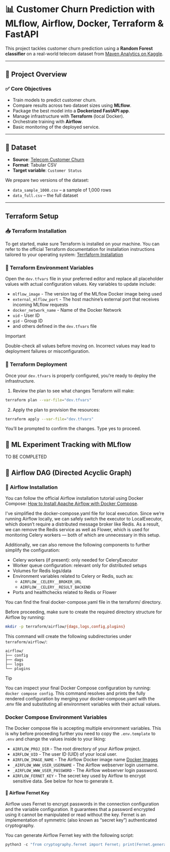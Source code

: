 # 📊 Customer Churn Prediction with MLflow, Airflow, Docker, Terraform & FastAPI

This project tackles customer churn prediction using a **Random Forest classifier** on a real-world telecom dataset from [Maven Analytics on Kaggle](https://www.kaggle.com/datasets/shilongzhuang/telecom-customer-churn-by-maven-analytics).

---

## 🚀 Project Overview

### ✅ Core Objectives
- Train models to predict customer churn.
- Compare results across two dataset sizes using **MLflow**.
- Package the best model into a **Dockerized FastAPI app**.
- Manage infrastructure with **Terraform** (local Docker).
- Orchestrate training with **Airflow**.
- Basic monitoring of the deployed service.

---

## 📂 Dataset

- **Source**: [Telecom Customer Churn](https://www.kaggle.com/datasets/shilongzhuang/telecom-customer-churn-by-maven-analytics)
- **Format**: Tabular CSV
- **Target variable**: `Customer Status`

We prepare two versions of the dataset:
- `data_sample_1000.csv` – a sample of 1,000 rows
- `data_full.csv` – the full dataset

---

## Terraform Setup

### 📥 Terraform Installation

To get started, make sure Terraform is installed on your machine. You can refer to the official Terraform documentation for installation instructions tailored to your operating system: [Terrfaform Installation](https://developer.hashicorp.com/terraform/install)

### 🔧 Terraform Environment Variables

Open the `dev.tfvars` file in your preferred editor and replace all placeholder values with actual configuration values. Key variables to update include:

* `mlflow_image` - The version tag of the MLflow Docker image being used
* `external_mlflow_port` - The host machine’s external port that receives incoming MLflow requests
* `docker_network_name` - Name of the Docker Network
* `uid` - User ID
* `gid` - Group ID
* and others defined in the `dev.tfvars` file

> [!IMPORTANT] 
> Double-check all values before moving on. Incorrect values may lead to deployment failures or misconfiguration.

### 🚀 Terraform Deployment

Once your `dev.tfvars` is properly configured, you're ready to deploy the infrastructure.

1. Review the plan to see what changes Terraform will make:
```bash
terraform plan --var-file="dev.tfvars"
```
2. Apply the plan to provision the resources:
```bash
terraform apply --var-file="dev.tfvars"
```
You’ll be prompted to confirm the changes. Type yes to proceed.

## 🧪 ML Experiment Tracking with MLflow

TO BE COMPLETED

## 🚀 Airflow DAG (Directed Acyclic Graph)

### 🔧 Airflow Installation

You can follow the official Airflow installation tutorial using Docker Compose: [How to Install Apache Airflow with Docker Compose](https://airflow.apache.org/docs/apache-airflow/stable/howto/docker-compose/index.html). 

I've simplified the docker-compose.yaml file for local execution. Since we’re running Airflow locally, we can safely switch the executor to LocalExecutor, which doesn’t require a distributed message broker like Redis. As a result, we can remove the Redis service as well as Flower, which is used for monitoring Celery workers — both of which are unnecessary in this setup.

Additionally, we can also remove the following components to further simplify the configuration:

* Celery workers (if present): only needed for CeleryExecutor
* Worker queue configuration: relevant only for distributed setups
* Volumes for Redis logs/data
* Environment variables related to Celery or Redis, such as:
  * `AIRFLOW__CELERY__BROKER_URL`
  * `AIRFLOW__CELERY__RESULT_BACKEND`
* Ports and healthchecks related to Redis or Flower

You can find the final docker-compose.yaml file in the terraform/ directory.

Before proceeding, make sure to create the required directory structure for Airflow by running:
```bash
mkdir -p terraform/airflow/{dags,logs,config,plugins}
```
This command will create the following subdirectories under `terraform/airflow/`:
```text
airflow/
├── config
├── dags
├── logs
└── plugins
```
> [!TIP]
> You can inspect your final Docker Compose configuration by running: `docker compose config`. This command resolves and prints the fully rendered configuration by merging your docker-compose.yaml with the .env file and substituting all environment variables with their actual values.

### Docker Compose Environment Variables

The Docker compose file is accepting multiple environment variables. This is why before proceeding further you need to copy the `.env.template` to `.env` and change the values inside to your liking:
* `AIRFLOW_PROJ_DIR` - The root directory of your Airflow project.
* `AIRFLOW_UID` - The user ID (UID) of your local user.
* `AIRFLOW_IMAGE_NAME` - The Airflow Docker image name [Docker Images](https://hub.docker.com/r/apache/airflow)
* `_AIRFLOW_WWW_USER_USERNAME` - The Airflow webserver login username.
* `_AIRFLOW_WWW_USER_PASSWORD` - The Airflow webserver login password.
* `AIRFLOW_FERNET_KEY` - The secret key used by Airflow to encrypt sensitive data. See below for how to generate it.

#### 🔐 Airflow Fernet Key
Airflow uses Fernet to encrypt passwords in the connection configuration and the variable configuration. It guarantees that a password encrypted using it cannot be manipulated or read without the key. Fernet is an implementation of symmetric (also known as “secret key”) authenticated cryptography.

You can generate Airflow Fernet key with the following script:

```python
python3 -c "from cryptography.fernet import Fernet; print(Fernet.generate_key().decode())"
```